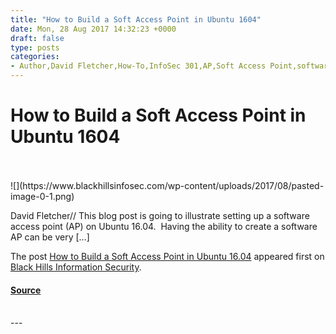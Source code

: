 ```yaml
---
title: "How to Build a Soft Access Point in Ubuntu 1604"
date: Mon, 28 Aug 2017 14:32:23 +0000
draft: false
type: posts
categories: 
- Author,David Fletcher,How-To,InfoSec 301,AP,Soft Access Point,software access point,Ubuntu,Ubuntu 16.04
---
```

# How to Build a Soft Access Point in Ubuntu 1604

<br/>

<br/>
![](https://www.blackhillsinfosec.com/wp-content/uploads/2017/08/pasted-image-0-1.png)

David Fletcher// This blog post is going to illustrate setting up a software access point (AP) on Ubuntu 16.04.  Having the ability to create a software AP can be very \[…\]

The post [How to Build a Soft Access Point in Ubuntu 16.04](https://www.blackhillsinfosec.com/build-soft-access-point-ubuntu-16-04/) appeared first on [Black Hills Information Security](https://www.blackhillsinfosec.com).

#### [Source](https://www.blackhillsinfosec.com/build-soft-access-point-ubuntu-16-04/)

<br/>
---
